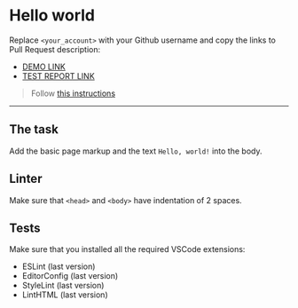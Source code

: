 # Hello world

Replace `<your_account>` with your Github username and copy the links to Pull Request description:
<!-- - [DEMO LINK](https://<your_account>.github.io/layout_hello-world/) -->
- [DEMO LINK](https://LIUDPAN.github.io/layout_hello-world)
- [TEST REPORT LINK](https://LIUDPAN.github.io/layout_hello-world/report/html_report/)

> Follow [this instructions](https://mate-academy.github.io/layout_task-guideline/#how-to-solve-the-layout-tasks-on-github)
___

## The task

Add the basic page markup and the text `Hello, world!` into the body.

## Linter

Make sure that `<head>` and `<body>` have indentation of 2 spaces.

## Tests

Make sure that you installed all the required VSCode extensions:

- ESLint (last version)
- EditorConfig (last version)
- StyleLint (last version)
- LintHTML (last version)

